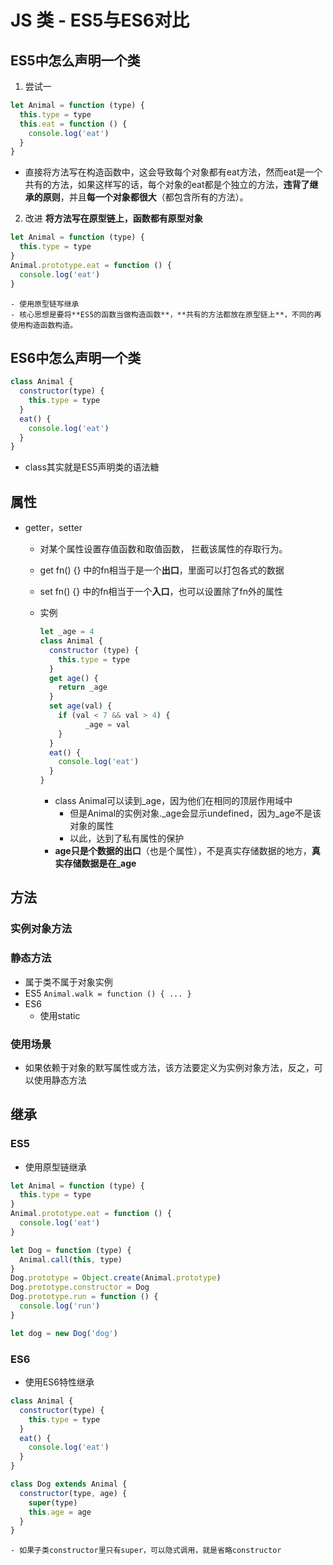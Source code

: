 # JS 类 - ES5与ES6对比

## ES5中怎么声明一个类

1. 尝试一

```js
let Animal = function (type) {
  this.type = type
  this.eat = function () {
    console.log('eat')
  }
}
```

- 直接将方法写在构造函数中，这会导致每个对象都有eat方法，然而eat是一个共有的方法，如果这样写的话，每个对象的eat都是个独立的方法，**违背了继承的原则**，并且**每一个对象都很大**（都包含所有的方法）。

2. 改进 **将方法写在原型链上，函数都有原型对象**

```js
let Animal = function (type) {
  this.type = type
}
Animal.prototype.eat = function () {
  console.log('eat')
}
```

	- 使用原型链写继承
	- 核心思想是要将**ES5的函数当做构造函数**，**共有的方法都放在原型链上**，不同的再使用构造函数构造。

## ES6中怎么声明一个类

```js
class Animal {
  constructor(type) {
    this.type = type
  }
  eat() {
    console.log('eat')
  }
}
```
- class其实就是ES5声明类的语法糖

## 属性

- getter，setter
	- 对某个属性设置存值函数和取值函数， 拦截该属性的存取行为。
	- get fn() {} 中的fn相当于是一个**出口**，里面可以打包各式的数据
	- set fn() {} 中的fn相当于一个**入口**，也可以设置除了fn外的属性
	- 实例

		```js
		let _age = 4
		class Animal {
		  constructor (type) {
		    this.type = type
		  }
		  get age() {
  		    return _age
		  }
		  set age(val) {
  		    if (val < 7 && val > 4) {
    		      _age = val
  		    }
		  }
		  eat() {
  		    console.log('eat')
		  }
		}
		```
		- class Animal可以读到_age，因为他们在相同的顶层作用域中
			- 但是Animal的实例对象._age会显示undefined，因为_age不是该对象的属性
			- 以此，达到了私有属性的保护
		- **age只是个数据的出口**（也是个属性），不是真实存储数据的地方，**真实存储数据是在_age**

## 方法

### 实例对象方法

### 静态方法

- 属于类不属于对象实例
- ES5
	```Animal.walk = function () { ... }```
- ES6
	- 使用static

### 使用场景
- 如果依赖于对象的默写属性或方法，该方法要定义为实例对象方法，反之，可以使用静态方法

## 继承

### ES5

- 使用原型链继承

```js
let Animal = function (type) {
  this.type = type
}
Animal.prototype.eat = function () {
  console.log('eat')
}

let Dog = function (type) {
  Animal.call(this, type)
}
Dog.prototype = Object.create(Animal.prototype)
Dog.prototype.constructor = Dog
Dog.prototype.run = function () {
  console.log('run')
}

let dog = new Dog('dog')
```

### ES6

- 使用ES6特性继承

```js
class Animal {
  constructor(type) {
    this.type = type
  }
  eat() {
    console.log('eat')
  }
}

class Dog extends Animal {
  constructor(type, age) {
    super(type)
    this.age = age
  }
}
```

	- 如果子类constructor里只有super，可以隐式调用，就是省略constructor